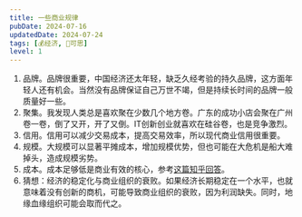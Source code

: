 ```yaml
---
title: 一些商业规律
pubDate: 2024-07-16
updatedDate: 2024-07-24
tags: [💰经济, 🤔可思]
level: 1
---
```


1. 品牌。品牌很重要，中国经济还太年轻，缺乏久经考验的持久品牌，这方面年轻人还有机会。当然没有品牌保证自己万世不竭，但是持续长时间的品牌一般质量好一些。
2. 聚集。我发现人类总是喜欢聚在少数几个地方卷。广东的成功小店会聚在广州卷一卷，倒了又开，开了又倒。IT创新创业就喜欢在硅谷卷，也是竞争激烈。
3. 信用。信用可以减少交易成本，提高交易效率，所以现代商业信用很重要。
4. 规模。大规模可以显著平摊成本，增加规模优势，但也可能在大危机是船大难掉头，造成规模劣势。
5. 成本。成本足够低是商业有效的核心，参考[这篇知乎回答]。
6. 猜想：经济的稳定化与商业组织的衰败。如果经济长期稳定在一个水平，也就意味着没有创新的商机，可能导致商业组织的衰败，因为利润缺失。同时，地缘血缘组织可能会取而代之。


[这篇知乎回答]: https://www.zhihu.com/question/558915362/answer/3299582267
